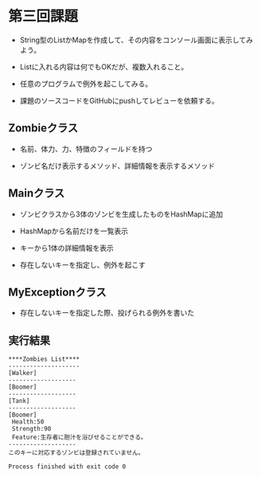 # 第三回課題

* String型のListかMapを作成して、その内容をコンソール画面に表示してみよう。

* Listに入れる内容は何でもOKだが、複数入れること。

* 任意のプログラムで例外を起こしてみる。

* 課題のソースコードをGitHubにpushしてレビューを依頼する。


## Zombieクラス

* 名前、体力、力、特徴のフィールドを持つ

* ゾンビ名だけ表示するメソッド、詳細情報を表示するメソッド


## Mainクラス

* ゾンビクラスから3体のゾンビを生成したものをHashMapに追加

* HashMapから名前だけを一覧表示

* キーから1体の詳細情報を表示

* 存在しないキーを指定し、例外を起こす


## MyExceptionクラス

* 存在しないキーを指定した際、投げられる例外を書いた


## 実行結果

```
****Zombies List****
--------------------
[Walker]
-------------------
[Boomer]
-------------------
[Tank]
-------------------
[Boomer]
 Health:50
 Strength:90
 Feature:生存者に胆汁を浴びせることができる。
-------------------
このキーに対応するゾンビは登録されていません。

Process finished with exit code 0
```